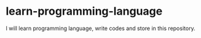 # learn-programming-language
I will learn programming language, write codes and store in this repository.
